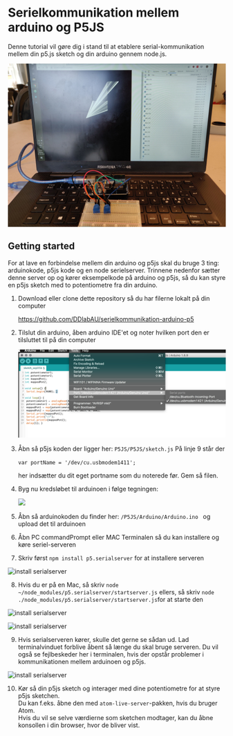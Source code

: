 # Serielkommunikation mellem arduino og P5JS

Denne tutorial vil gøre dig i stand til at etablere serial-kommunikation mellem din p5.js sketch og din arduino gennem node.js.

![](./media/demo.jpg)


## Getting started

For at lave en forbindelse mellem din arduino og p5js skal du bruge 3 ting: arduinokode, p5js kode og en node serielserver. Trinnene nedenfor sætter denne server op og kører eksempelkode på arduino og p5js, så du kan styre en p5js sketch med to potentiometre fra din arduino.



1. Download eller clone dette repository så du har filerne lokalt på din computer

   https://github.com/DDlabAU/serielkommunikation-arduino-p5

2. Tilslut din arduino, åben arduino IDE'et  og noter hvilken port den er tilsluttet til på din computer

   ![install serialserver](./media/arduino-port-name.png)

3. Åbn så p5js koden der ligger her: ```P5JS/P5JS/sketch.js```
På linje 9 står der

   ```var portName = '/dev/cu.usbmodem1411';```

   her indsætter du dit eget portname som du noterede før. Gem så filen.

4. Byg nu kredsløbet til arduinoen i følge tegningen:

   ![](./media/arduino-kredsløb.png)

5. Åbn så arduinokoden du finder her: ```/P5JS/Arduino/Arduino.ino ``` og upload det til arduinoen

6. Åbn PC commandPrompt eller MAC Terminalen så du kan installere og køre seriel-serveren

7. Skriv først ```npm install p5.serialserver``` for at installere serveren

  ![install serialserver](./media/npm-install.png)

8. Hvis du er på en Mac, så skriv ```node ~/node_modules/p5.serialserver/startserver.js``` ellers, så skriv ```node ./node_modules/p5.serialserver/startserver.js```for at starte den

  ![install serialserver](./media/node-start-server.png)

  ![install serialserver](./media/startserver_windows.png)

9. Hvis serialserveren kører, skulle det gerne se sådan ud. Lad terminalvinduet forblive åbent så længe du skal bruge serveren. Du vil også se fejlbeskeder her i terminalen, hvis der opstår problemer i kommunikationen mellem arduinoen og p5js.

  ![install serialserver](./media/server-is-running.png)

10. Kør så din p5js sketch og interager med dine potentiometre for at styre p5js sketchen.   
Du kan f.eks. åbne den med ```atom-live-server```-pakken, hvis du bruger Atom.   
Hvis du vil se selve værdierne som sketchen modtager, kan du åbne konsollen i din browser, hvor de bliver vist.
